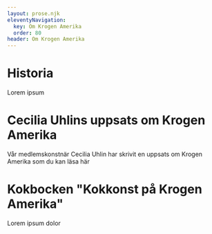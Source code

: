 ```yaml
---
layout: prose.njk
eleventyNavigation:
  key: Om Krogen Amerika
  order: 80
header: Om Krogen Amerika
---
```


# Historia
Lorem ipsum

# Cecilia Uhlins uppsats om Krogen Amerika
Vår medlemskonstnär Cecilia Uhlin har skrivit en uppsats om Krogen Amerika som du kan läsa här

# Kokbocken "Kokkonst på Krogen Amerika"
Lorem ipsum dolor
